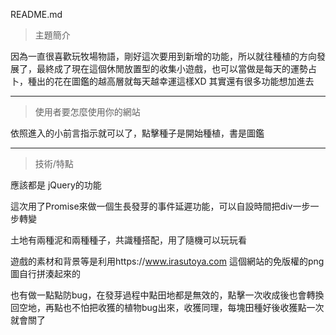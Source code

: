README.md

> 主題簡介

因為一直很喜歡玩牧場物語，剛好這次要用到新增的功能，所以就往種植的方向發展了，最終成了現在這個休閒放置型的收集小遊戲，也可以當做是每天的運勢占卜，種出的花在圖鑑的越高層就每天越幸運這樣XD 其實還有很多功能想加進去


-----
> 使用者要怎麼使用你的網站

依照進入的小前言指示就可以了，點擊種子是開始種植，書是圖鑑

----
 > 技術/特點
 
應該都是 jQuery的功能

這次用了Promise來做一個生長發芽的事件延遲功能，可以自設時間把div一步一步轉變

土地有兩種泥和兩種種子，共識種搭配，用了隨機可以玩玩看

遊戲的素材和背景等是利用https://www.irasutoya.com 這個網站的免版權的png圖自行拼湊起來的

也有做一點點防bug，在發芽過程中點田地都是無效的，點擊一次收成後也會轉換回空地，再點也不怕把收獲的植物bug出來，收獲同理，每塊田種好後收獲點一次就會關了

